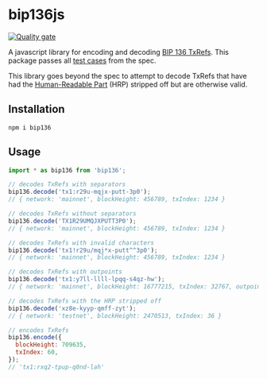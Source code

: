 # bip136js

[![Quality gate](https://sonarcloud.io/api/project_badges/quality_gate?project=sangaman_bip136js)](https://sonarcloud.io/summary/new_code?id=sangaman_bip136js)

A javascript library for encoding and decoding [BIP 136 TxRefs](https://github.com/bitcoin/bips/blob/master/bip-0136.mediawiki). This package passes all [test cases](https://github.com/bitcoin/bips/blob/master/bip-0136.mediawiki#user-content-Test_Examples) from the spec.

This library goes beyond the spec to attempt to decode TxRefs that have had the [Human-Readable Part](https://github.com/bitcoin/bips/blob/master/bip-0136.mediawiki#user-content-HumanReadable_Part) (HRP) stripped off but are otherwise valid.

## Installation

```
npm i bip136
```

## Usage

```javascript
import * as bip136 from 'bip136';

// decodes TxRefs with separators
bip136.decode('tx1:r29u-mqjx-putt-3p0');
// { network: 'mainnet', blockHeight: 456789, txIndex: 1234 }

// decodes TxRefs without separators
bip136.decode('TX1R29UMQJXPUTT3P0');
// { network: 'mainnet', blockHeight: 456789, txIndex: 1234 }

// decodes TxRefs with invalid characters
bip136.decode('tx1!r29u/mqj*x-putt^^3p0');
// { network: 'mainnet', blockHeight: 456789, txIndex: 1234 }

// decodes TxRefs with outpoints
bip136.decode('tx1:y7ll-llll-lpqq-s4qz-hw');
// { network: 'mainnet', blockHeight: 16777215, txIndex: 32767, outpoint: 1 }

// decodes TxRefs with the HRP stripped off
bip136.decode('xz8e-kyyp-qmff-zyt');
// { network: 'testnet', blockHeight: 2470513, txIndex: 36 }

// encodes TxRefs
bip136.encode({
  blockHeight: 709635,
  txIndex: 60,
});
// 'tx1:rxq2-tpup-q0nd-lah'
```
